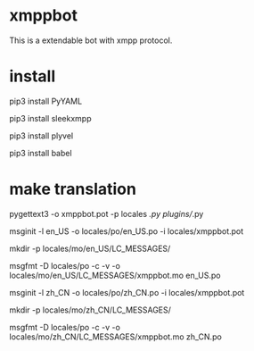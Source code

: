 # xmppbot
This is a extendable bot with xmpp protocol.

# install
pip3 install PyYAML

pip3 install sleekxmpp

pip3 install plyvel

pip3 install babel

# make translation
pygettext3 -o xmppbot.pot -p locales *.py plugins/*.py

msginit -l en_US -o locales/po/en_US.po -i locales/xmppbot.pot

mkdir -p locales/mo/en_US/LC_MESSAGES/

msgfmt -D locales/po -c -v -o locales/mo/en_US/LC_MESSAGES/xmppbot.mo en_US.po

msginit -l zh_CN -o locales/po/zh_CN.po -i locales/xmppbot.pot

mkdir -p locales/mo/zh_CN/LC_MESSAGES/

msgfmt -D locales/po -c -v -o locales/mo/zh_CN/LC_MESSAGES/xmppbot.mo zh_CN.po
